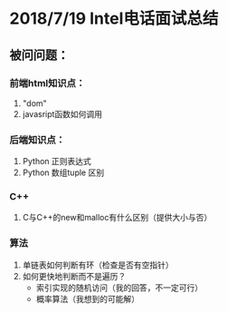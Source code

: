 # 2018/7/19 Intel电话面试总结

## 被问问题：

### 前端html知识点：

1. "dom"
2. javasript函数如何调用

### 后端知识点：

1. Python 正则表达式
2. Python 数组tuple 区别

### C++

1. C与C++的new和malloc有什么区别（提供大小与否）

### 算法

1. 单链表如何判断有环（检查是否有空指针）
2. 如何更快地判断而不是遍历？
   - 索引实现的随机访问（我的回答，不一定可行）
   - 概率算法（我想到的可能解）

